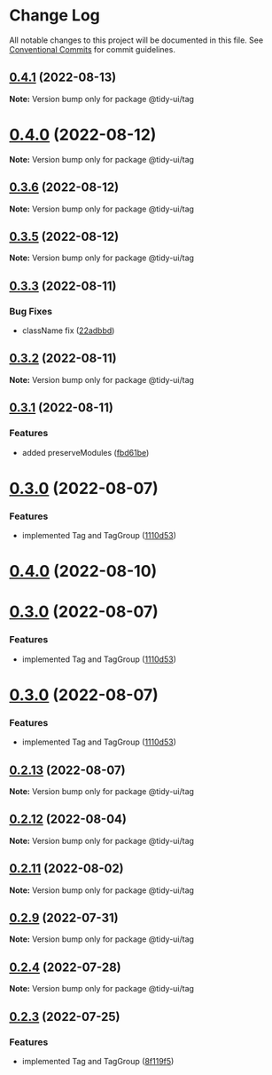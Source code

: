 # Change Log

All notable changes to this project will be documented in this file.
See [Conventional Commits](https://conventionalcommits.org) for commit guidelines.

## [0.4.1](https://github.com/badatt/tidy-ui/compare/v0.4.0...v0.4.1) (2022-08-13)

**Note:** Version bump only for package @tidy-ui/tag





# [0.4.0](https://github.com/badatt/tidy-ui/compare/v0.3.6...v0.4.0) (2022-08-12)

**Note:** Version bump only for package @tidy-ui/tag





## [0.3.6](https://github.com/badatt/tidy-ui/compare/v0.3.5...v0.3.6) (2022-08-12)

**Note:** Version bump only for package @tidy-ui/tag





## [0.3.5](https://github.com/badatt/tidy-ui/compare/v0.3.4...v0.3.5) (2022-08-12)

**Note:** Version bump only for package @tidy-ui/tag





## [0.3.3](https://github.com/badatt/tidy-ui/compare/v0.3.2...v0.3.3) (2022-08-11)


### Bug Fixes

* className fix ([22adbbd](https://github.com/badatt/tidy-ui/commit/22adbbd168f36d2dd51d352f3c4805a5af347108))





## [0.3.2](https://github.com/badatt/tidy-ui/compare/v0.3.1...v0.3.2) (2022-08-11)

**Note:** Version bump only for package @tidy-ui/tag





## [0.3.1](https://github.com/badatt/tidy-ui/compare/v0.2.14...v0.3.1) (2022-08-11)


### Features

* added preserveModules ([fbd61be](https://github.com/badatt/tidy-ui/commit/fbd61bebc37764c6b3b484cec3d5f5828c365ff7))



# [0.3.0](https://github.com/badatt/tidy-ui/compare/v0.2.13...v0.3.0) (2022-08-07)


### Features

* implemented Tag and TagGroup ([1110d53](https://github.com/badatt/tidy-ui/commit/1110d531c78cd112be9808c4893767a8de3119f9))





# [0.4.0](https://github.com/badatt/tidy-ui/compare/v0.2.14...v0.4.0) (2022-08-10)



# [0.3.0](https://github.com/badatt/tidy-ui/compare/v0.2.13...v0.3.0) (2022-08-07)


### Features

* implemented Tag and TagGroup ([1110d53](https://github.com/badatt/tidy-ui/commit/1110d531c78cd112be9808c4893767a8de3119f9))





# [0.3.0](https://github.com/badatt/tidy-ui/compare/v0.2.0...v0.3.0) (2022-08-07)


### Features

* implemented Tag and TagGroup ([1110d53](https://github.com/badatt/tidy-ui/commit/1110d531c78cd112be9808c4893767a8de3119f9))





## [0.2.13](https://github.com/badatt/tidy-ui/compare/v0.2.12...v0.2.13) (2022-08-07)

**Note:** Version bump only for package @tidy-ui/tag





## [0.2.12](https://github.com/badatt/tidy-ui/compare/v0.2.11...v0.2.12) (2022-08-04)

**Note:** Version bump only for package @tidy-ui/tag





## [0.2.11](https://github.com/badatt/tidy-ui/compare/v0.2.10...v0.2.11) (2022-08-02)

**Note:** Version bump only for package @tidy-ui/tag





## [0.2.9](https://github.com/badatt/tidy-ui/compare/v0.2.8...v0.2.9) (2022-07-31)

**Note:** Version bump only for package @tidy-ui/tag





## [0.2.4](https://github.com/badatt/tidy-ui/compare/v0.2.3...v0.2.4) (2022-07-28)

**Note:** Version bump only for package @tidy-ui/tag





## [0.2.3](https://github.com/badatt/tidy-ui/compare/v0.2.2...v0.2.3) (2022-07-25)


### Features

* implemented Tag and TagGroup ([8f119f5](https://github.com/badatt/tidy-ui/commit/8f119f583221323e6544d34a2d40c79f0778be8a))
